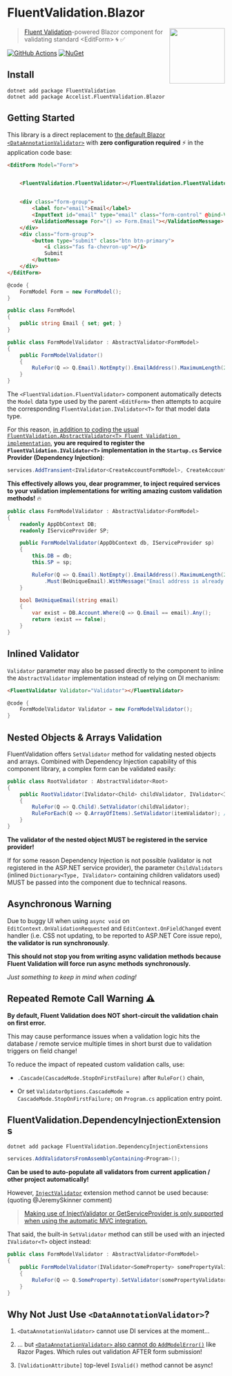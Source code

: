 # FluentValidation.Blazor

<a href="https://github.com/ryanelian/FluentValidation.Blazor/blob/master/README.MD">
    <img align="right" width="128" height="128" src="https://raw.githubusercontent.com/ryanelian/FluentValidation.Blazor/master/FluentValidation.Blazor/img/icon.png" />
</a>

> [Fluent Validation](https://github.com/JeremySkinner/FluentValidation)-powered Blazor component for validating standard \<EditForm> :cyclone: :white_check_mark:

[![GitHub Actions](https://github.com/ryanelian/FluentValidation.Blazor/workflows/.NET%20Core/badge.svg)](https://github.com/ryanelian/FluentValidation.Blazor/actions) [![NuGet](https://badgen.net/nuget/v/Accelist.FluentValidation.Blazor?icon=nuget)](https://www.nuget.org/packages/Accelist.FluentValidation.Blazor)

## Install

```
dotnet add package FluentValidation
dotnet add package Accelist.FluentValidation.Blazor
```

## Getting Started

This library is a direct replacement to [the default Blazor `<DataAnnotationValidator>`](https://docs.microsoft.com/en-us/aspnet/core/blazor/forms-validation?view=aspnetcore-3.0) with **zero configuration required** :zap: in the application code base:

```html
<EditForm Model="Form">


    <FluentValidation.FluentValidator></FluentValidation.FluentValidator>


    <div class="form-group">
        <label for="email">Email</label>
        <InputText id="email" type="email" class="form-control" @bind-Value="Form.Email"></InputText>
        <ValidationMessage For="() => Form.Email"></ValidationMessage>
    </div>
    <div class="form-group">
        <button type="submit" class="btn btn-primary">
            <i class="fas fa-chevron-up"></i>
            Submit
        </button>
    </div>
</EditForm>
```

```cs
@code {
    FormModel Form = new FormModel();
}
```

```cs
public class FormModel
{
    public string Email { set; get; }
}

public class FormModelValidator : AbstractValidator<FormModel>
{
    public FormModelValidator()
    {
        RuleFor(Q => Q.Email).NotEmpty().EmailAddress().MaximumLength(255);
    }
}
```

The `<FluentValidation.FluentValidator>` component automatically detects the `Model` data type used by the parent `<EditForm>` then attempts to acquire the corresponding `FluentValidation.IValidator<T>` for that model data type.

For this reason, [in addition to coding the usual `FluentValidation.AbstractValidator<T> Fluent Validation implementation`](https://fluentvalidation.net/start), **you are required to register the `FluentValidation.IValidator<T>` implementation in the `Startup.cs` Service Provider (Dependency Injection)**:

```cs
services.AddTransient<IValidator<CreateAccountFormModel>, CreateAccountFormModelValidator>();
```

**This effectively allows you, dear programmer, to inject required services to your validation implementations for writing amazing custom validation methods!** :fire:

```cs
public class FormModelValidator : AbstractValidator<FormModel>
{
    readonly AppDbContext DB;
    readonly IServiceProvider SP;

    public FormModelValidator(AppDbContext db, IServiceProvider sp)
    {
        this.DB = db;
        this.SP = sp;

        RuleFor(Q => Q.Email).NotEmpty().EmailAddress().MaximumLength(255)
            .Must(BeUniqueEmail).WithMessage("Email address is already registered.");
    }

    bool BeUniqueEmail(string email)
    {
        var exist = DB.Account.Where(Q => Q.Email == email).Any();
        return (exist == false);
    }
}
```

## Inlined Validator

 `Validator` parameter may also be passed directly to the component to inline the `AbstractValidator` implementation instead of relying on DI mechanism:

```html
<FluentValidator Validator="Validator"></FluentValidator>
```

```cs
@code {
    FormModelValidator Validator = new FormModelValidator();
}
```

## Nested Objects & Arrays Validation

FluentValidation offers `SetValidator` method for validating nested objects and arrays. Combined with Dependency Injection capability of this component library, a complex form can be validated easily:

```cs
public class RootValidator : AbstractValidator<Root>
{
    public RootValidator(IValidator<Child> childValidator, IValidator<Item> itemValidator)
    {
        RuleFor(Q => Q.Child).SetValidator(childValidator);
        RuleForEach(Q => Q.ArrayOfItems).SetValidator(itemValidator); // Array, List, IList, ...
    }
}
```

**The validator of the nested object MUST be registered in the service provider!**

If for some reason Dependency Injection is not possible (validator is not registered in the ASP.NET service provider), the parameter `ChildValidators` (inlined `Dictionary<Type, IValidator>` containing children validators used) MUST be passed into the component due to technical reasons.

## Asynchronous Warning

Due to buggy UI when using `async void` on `EditContext.OnValidationRequested` and `EditContext.OnFieldChanged` event handler (i.e. CSS not updating, to be reported to ASP.NET Core issue repo), **the validator is run synchronously**.

**This should not stop you from writing async validation methods because Fluent Validation will force run async methods synchronously.**

*Just something to keep in mind when coding!*

## Repeated Remote Call Warning :warning:

**By default, Fluent Validation does NOT short-circuit the validation chain on first error.**

This may cause performance issues when a validation logic hits the database / remote service multiple times in short burst due to validation triggers on field change!

To reduce the impact of repeated custom validation calls, use:

- `.Cascade(CascadeMode.StopOnFirstFailure)` after `RuleFor()` chain,

- Or set `ValidatorOptions.CascadeMode = CascadeMode.StopOnFirstFailure;` on `Program.cs` application entry point.

## FluentValidation.DependencyInjectionExtensions

```
dotnet add package FluentValidation.DependencyInjectionExtensions
```

```cs
services.AddValidatorsFromAssemblyContaining<Program>();
```

**Can be used to auto-populate all validators from current application / other project automatically!**

However, [`InjectValidator`](https://github.com/JeremySkinner/FluentValidation/blob/24aaddb4b00e3563e8d03fd6edd06f487e207e8a/src/FluentValidation.DependencyInjectionExtensions/DependencyInjectionExtensions.cs#L76-L111) extension method cannot be used because: (quoting @JeremySkinner comment)

> [Making use of InjectValidator or GetServiceProvider is only supported when using the automatic MVC integration.](https://github.com/JeremySkinner/FluentValidation/blob/24aaddb4b00e3563e8d03fd6edd06f487e207e8a/src/FluentValidation.DependencyInjectionExtensions/DependencyInjectionExtensions.cs#L64)

That said, the built-in `SetValidator` method can still be used with an injected `IValidator<T>` object instead:

```cs
public class FormModelValidator : AbstractValidator<FormModel>
{
    public FormModelValidator(IValidator<SomeProperty> somePropertyValidator)
    {
        RuleFor(Q => Q.SomeProperty).SetValidator(somePropertyValidator);
    }
}
```

## Why Not Just Use `<DataAnnotationValidator>`?

1. `<DataAnnotationValidator>` cannot use DI services at the moment...

2. ... but [`<DataAnnotationValidator>` also cannot do `AddModelError()`](https://github.com/aspnet/AspNetCore/issues/14524) like Razor Pages. Which rules out validation AFTER form submission!

3. `[ValidationAttribute]` top-level `IsValid()` method cannot be async!
